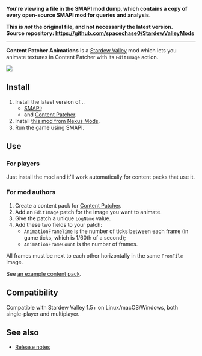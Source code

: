 **You're viewing a file in the SMAPI mod dump, which contains a copy of every open-source SMAPI mod
for queries and analysis.**

**This is _not_ the original file, and not necessarily the latest version.**  
**Source repository: https://github.com/spacechase0/StardewValleyMods**

----

**Content Patcher Animations** is a [Stardew Valley](http://stardewvalley.net/) mod which lets you
animate textures in Content Patcher with its `EditImage` action.

![](screenshot.gif)

## Install
1. Install the latest version of...
   * [SMAPI](https://smapi.io);
   * and [Content Patcher](https://www.nexusmods.com/stardewvalley/mods/1915).
2. Install [this mod from Nexus Mods](http://www.nexusmods.com/stardewvalley/mods/3853).
3. Run the game using SMAPI.

## Use
### For players
Just install the mod and it'll work automatically for content packs that use it.

### For mod authors
1. Create a content pack for [Content Patcher](https://www.nexusmods.com/stardewvalley/mods/1915).
2. Add an `EditImage` patch for the image you want to animate.
3. Give the patch a unique `LogName` value.
4. Add these two fields to your patch:
   * `AnimationFrameTime` is the number of ticks between each frame (in game ticks, which is 1/60th
     of a second);
   * `AnimationFrameCount` is the number of frames.

All frames must be next to each other horizontally in the same `FromFile` image.

See [an example content pack](https://spacechase0.com/files/sdvmod/ContentPatcherAnimationTest.zip).

## Compatibility
Compatible with Stardew Valley 1.5+ on Linux/macOS/Windows, both single-player and multiplayer.

## See also
* [Release notes](release-notes.md)
